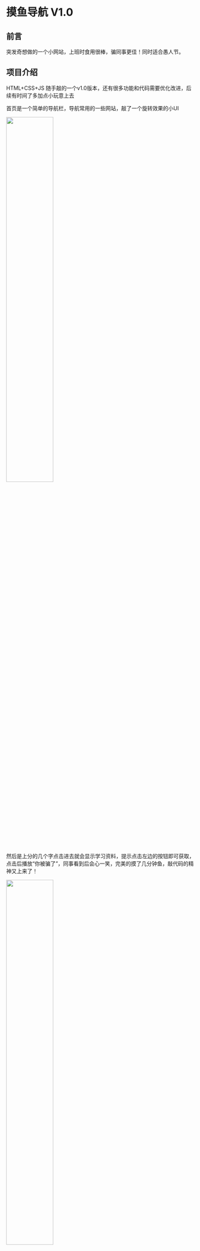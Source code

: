 # 摸鱼导航 V1.0
## 前言

突发奇想做的一个小网站，上班时食用很棒，骗同事更佳！同时适合愚人节。

## 项目介绍

HTML+CSS+JS 随手敲的一个v1.0版本，还有很多功能和代码需要优化改进，后续有时间了多加点小玩意上去

首页是一个简单的导航栏，导航常用的一些网站，敲了一个旋转效果的小UI

<img src="https://s2.loli.net/2022/04/19/WRkJA2UjysFmzaP.gif" width="50%" ></img>

然后是上分的几个字点击进去就会显示学习资料，提示点击左边的按钮即可获取，点击后播放“你被骗了”，同事看到后会心一笑，完美的摸了几分钟鱼，敲代码的精神又上来了！

<img src="https://s2.loli.net/2022/04/19/IeCn7VKY3TXlEoH.gif" width="50%" ></img>

有的人可能不懂这个梗所以我特意弄了一个科普页面，只需要再次点击按钮即可出现，he/she看完之后会心一笑，完美的摸了几分钟鱼，敲代码的精神又上来了！

<img src="https://s2.loli.net/2022/04/19/d7OL4qCIpDuGSNy.gif" width="50%" ></img>



### 项目地址

- GitHub地址：<https://github.com/wuliaoe/navigation-bar-HTML-CSS-JS->

如果你觉得有什么错误或者好的灵感，欢迎大佬指点以及优化，感激不尽！

### 项目作用

上班时敲代码没有灵感了（敲烦了）点开这个网站找找灵感（乐子）让你的上班生活更佳充实高效！

### 相关链接

-随项目更新陆续添加


## LICENSE

![](http://img.smyhvae.com/20210331_CC-BY-NC-SA.png)

本作品采用[知识共享署名-非商业性使用-相同方式共享 4.0 国际许可协议](https://creativecommons.org/licenses/by-nc-sa/4.0/)进行许可。
